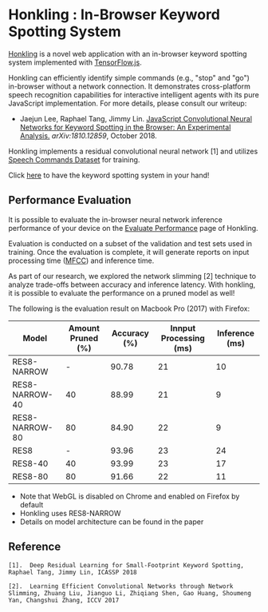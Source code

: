 # Honkling : In-Browser Keyword Spotting System


[Honkling](https://castorini.github.io/honkling/) is a novel web application with an in-browser keyword spotting system implemented with [TensorFlow.js](https://js.tensorflow.org/). 

Honkling can efficiently identify simple commands (e.g., "stop" and "go") in-browser without a network connection. It demonstrates cross-platform speech recognition capabilities for interactive intelligent agents with its pure JavaScript implementation. For more details, please consult our writeup:
+ Jaejun Lee, Raphael Tang, Jimmy Lin. [JavaScript Convolutional Neural Networks for Keyword Spotting in the Browser: An Experimental Analysis.](https://arxiv.org/abs/1810.12859) _arXiv:1810.12859_, October 2018.

Honkling implements a residual convolutional neural network [1] and utilizes [Speech Commands Dataset](https://research.googleblog.com/2017/08/launching-speech-commands-dataset.html) for training.

Click [here](https://castorini.github.io/honkling/) to have the keyword spotting system in your hand!

## Performance Evaluation 


It is possible to evaluate the in-browser neural network inference performance of your device on the [Evaluate Performance](https://castorini.github.io/honkling/view/evaluatePerformance.html) page of Honkling.

Evaluation is conducted on a subset of the validation and test sets used in training.
Once the evaluation is complete, it will generate reports on input processing time ([MFCC](https://en.wikipedia.org/wiki/Mel-frequency_cepstrum)) and inference time.

As part of our research, we explored the network slimming [2] technique to analyze trade-offs between accuracy and inference latency.
With honkling, it is possible to evaluate the performance on a pruned model as well!

The following is the evaluation result on Macbook Pro (2017) with Firefox:

| Model | Amount Pruned (%) | Accuracy (%) | Innput Processing (ms) | Inference (ms) |
| ------ | ------ | ------ | ------ | ------ |
| RES8-NARROW | - | 90.78 | 21 | 10 |
| RES8-NARROW-40 | 40 | 88.99 | 21 | 9 |
| RES8-NARROW-80 | 80 | 84.90 | 22 | 9 |
| RES8 | - | 93.96 | 23 | 24 |
| RES8-40 | 40 | 93.99 | 23 | 17 |
| RES8-80 | 80 | 91.66 | 22 | 11 |

* Note that WebGL is disabled on Chrome and enabled on Firefox by default
* Honkling uses RES8-NARROW
* Details on model architecture can be found in the paper

## Reference

``[1]. 
Deep Residual Learning for Small-Footprint Keyword Spotting, Raphael Tang, Jimmy Lin, ICASSP 2018`` 

``[2]. 
Learning Efficient Convolutional Networks through Network Slimming, Zhuang Liu, Jianguo Li, Zhiqiang Shen, Gao Huang, Shoumeng Yan, Changshui Zhang, ICCV 2017``


